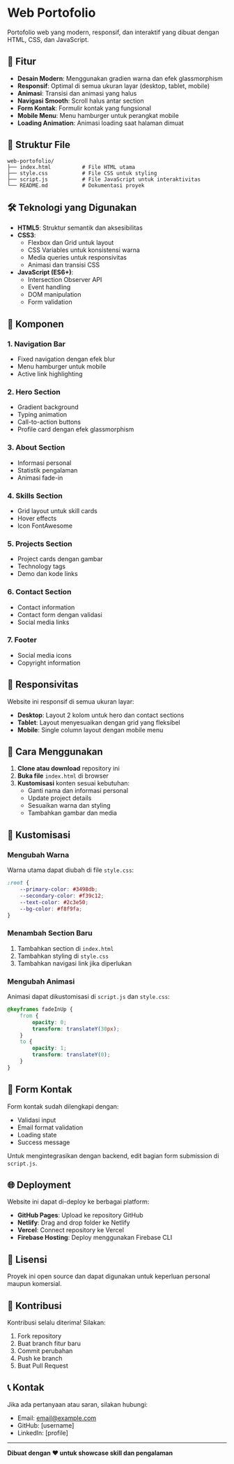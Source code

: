 # Web Portofolio

Portofolio web yang modern, responsif, dan interaktif yang dibuat dengan HTML, CSS, dan JavaScript.

## 🚀 Fitur

- **Desain Modern**: Menggunakan gradien warna dan efek glassmorphism
- **Responsif**: Optimal di semua ukuran layar (desktop, tablet, mobile)
- **Animasi**: Transisi dan animasi yang halus
- **Navigasi Smooth**: Scroll halus antar section
- **Form Kontak**: Formulir kontak yang fungsional
- **Mobile Menu**: Menu hamburger untuk perangkat mobile
- **Loading Animation**: Animasi loading saat halaman dimuat

## 📁 Struktur File

```
web-portofolio/
├── index.html          # File HTML utama
├── style.css           # File CSS untuk styling
├── script.js           # File JavaScript untuk interaktivitas
└── README.md           # Dokumentasi proyek
```

## 🛠️ Teknologi yang Digunakan

- **HTML5**: Struktur semantik dan aksesibilitas
- **CSS3**: 
  - Flexbox dan Grid untuk layout
  - CSS Variables untuk konsistensi warna
  - Media queries untuk responsivitas
  - Animasi dan transisi CSS
- **JavaScript (ES6+)**:
  - Intersection Observer API
  - Event handling
  - DOM manipulation
  - Form validation

## 🎨 Komponen

### 1. Navigation Bar
- Fixed navigation dengan efek blur
- Menu hamburger untuk mobile
- Active link highlighting

### 2. Hero Section
- Gradient background
- Typing animation
- Call-to-action buttons
- Profile card dengan efek glassmorphism

### 3. About Section
- Informasi personal
- Statistik pengalaman
- Animasi fade-in

### 4. Skills Section
- Grid layout untuk skill cards
- Hover effects
- Icon FontAwesome

### 5. Projects Section
- Project cards dengan gambar
- Technology tags
- Demo dan kode links

### 6. Contact Section
- Contact information
- Contact form dengan validasi
- Social media links

### 7. Footer
- Social media icons
- Copyright information

## 📱 Responsivitas

Website ini responsif di semua ukuran layar:

- **Desktop**: Layout 2 kolom untuk hero dan contact sections
- **Tablet**: Layout menyesuaikan dengan grid yang fleksibel
- **Mobile**: Single column layout dengan mobile menu

## 🎯 Cara Menggunakan

1. **Clone atau download** repository ini
2. **Buka file** `index.html` di browser
3. **Kustomisasi** konten sesuai kebutuhan:
   - Ganti nama dan informasi personal
   - Update project details
   - Sesuaikan warna dan styling
   - Tambahkan gambar dan media

## 🎨 Kustomisasi

### Mengubah Warna
Warna utama dapat diubah di file `style.css`:

```css
:root {
    --primary-color: #3498db;
    --secondary-color: #f39c12;
    --text-color: #2c3e50;
    --bg-color: #f8f9fa;
}
```

### Menambah Section Baru
1. Tambahkan section di `index.html`
2. Tambahkan styling di `style.css`
3. Tambahkan navigasi link jika diperlukan

### Mengubah Animasi
Animasi dapat dikustomisasi di `script.js` dan `style.css`:

```css
@keyframes fadeInUp {
    from {
        opacity: 0;
        transform: translateY(30px);
    }
    to {
        opacity: 1;
        transform: translateY(0);
    }
}
```

## 📧 Form Kontak

Form kontak sudah dilengkapi dengan:
- Validasi input
- Email format validation
- Loading state
- Success message

Untuk mengintegrasikan dengan backend, edit bagian form submission di `script.js`.

## 🌐 Deployment

Website ini dapat di-deploy ke berbagai platform:

- **GitHub Pages**: Upload ke repository GitHub
- **Netlify**: Drag and drop folder ke Netlify
- **Vercel**: Connect repository ke Vercel
- **Firebase Hosting**: Deploy menggunakan Firebase CLI

## 📄 Lisensi

Proyek ini open source dan dapat digunakan untuk keperluan personal maupun komersial.

## 🤝 Kontribusi

Kontribusi selalu diterima! Silakan:
1. Fork repository
2. Buat branch fitur baru
3. Commit perubahan
4. Push ke branch
5. Buat Pull Request

## 📞 Kontak

Jika ada pertanyaan atau saran, silakan hubungi:
- Email: email@example.com
- GitHub: [username]
- LinkedIn: [profile]

---

**Dibuat dengan ❤️ untuk showcase skill dan pengalaman** 